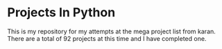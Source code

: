 # Projects In Python

This is my repository for my attempts at the mega project list from karan. There are a total of 92 projects at this time and I have completed one.
